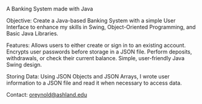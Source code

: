 A Banking System made with Java

Objective:
Create a Java-based Banking System with a simple User Interface to enhance my skills in Swing, Object-Oriented Programming, and Basic Java Libraries.

Features:
Allows users to either create or sign in to an existing account.
Encrypts user passwords before storage in a JSON file.
Perform deposits, withdrawals, or check their current balance.
Simple, user-friendly Java Swing design.

Storing Data:
Using JSON Objects and JSON Arrays, I wrote user information to a JSON file and read it when necessary to access data.

Contact:
oreynold@ashland.edu
